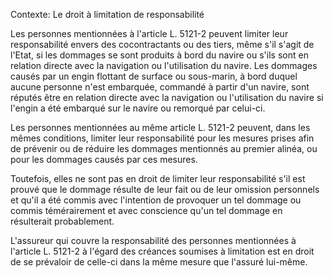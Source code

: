 Contexte: Le droit à limitation de responsabilité

Les personnes mentionnées à l'article L. 5121-2 peuvent limiter leur responsabilité envers des cocontractants ou des tiers, même s'il s'agit de l'Etat, si les dommages se sont produits à bord du navire ou s'ils sont en relation directe avec la navigation ou l'utilisation du navire. Les dommages causés par un engin flottant de surface ou sous-marin, à bord duquel aucune personne n'est embarquée, commandé à partir d'un navire, sont réputés être en relation directe avec la navigation ou l'utilisation du navire si l'engin a été embarqué sur le navire ou remorqué par celui-ci.

Les personnes mentionnées au même article L. 5121-2 peuvent, dans les mêmes conditions, limiter leur responsabilité pour les mesures prises afin de prévenir ou de réduire les dommages mentionnés au premier alinéa, ou pour les dommages causés par ces mesures.

Toutefois, elles ne sont pas en droit de limiter leur responsabilité s'il est prouvé que le dommage résulte de leur fait ou de leur omission personnels et qu'il a été commis avec l'intention de provoquer un tel dommage ou commis témérairement et avec conscience qu'un tel dommage en résulterait probablement.

L'assureur qui couvre la responsabilité des personnes mentionnées à l'article L. 5121-2 à l'égard des créances soumises à limitation est en droit de se prévaloir de celle-ci dans la même mesure que l'assuré lui-même.